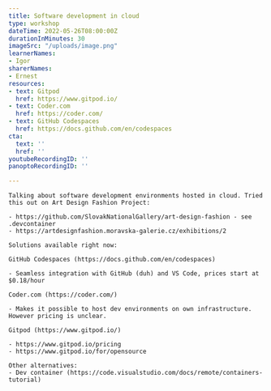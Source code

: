 ```yaml
---
title: Software development in cloud
type: workshop
dateTime: 2022-05-26T08:00:00Z
durationInMinutes: 30
imageSrc: "/uploads/image.png"
learnerNames:
- Igor
sharerNames:
- Ernest
resources:
- text: Gitpod
  href: https://www.gitpod.io/
- text: Coder.com
  href: https://coder.com/
- text: GitHub Codespaces
  href: https://docs.github.com/en/codespaces
cta:
  text: ''
  href: ''
youtubeRecordingID: ''
panoptoRecordingID: ''

---
```

    Talking about software development environments hosted in cloud. Tried this out on Art Design Fashion Project:
    
    - https://github.com/SlovakNationalGallery/art-design-fashion - see .devcontainer
    - https://artdesignfashion.moravska-galerie.cz/exhibitions/2
    
    Solutions available right now:
    
    GitHub Codespaces (https://docs.github.com/en/codespaces)
    
    - Seamless integration with GitHub (duh) and VS Code, prices start at $0.18/hour
    
    Coder.com (https://coder.com/)
    
    - Makes it possible to host dev environments on own infrastructure. However pricing is unclear.
    
    Gitpod (https://www.gitpod.io/)
    
    - https://www.gitpod.io/pricing
    - https://www.gitpod.io/for/opensource
    
    Other alternatives:
    - Dev container (https://code.visualstudio.com/docs/remote/containers-tutorial)